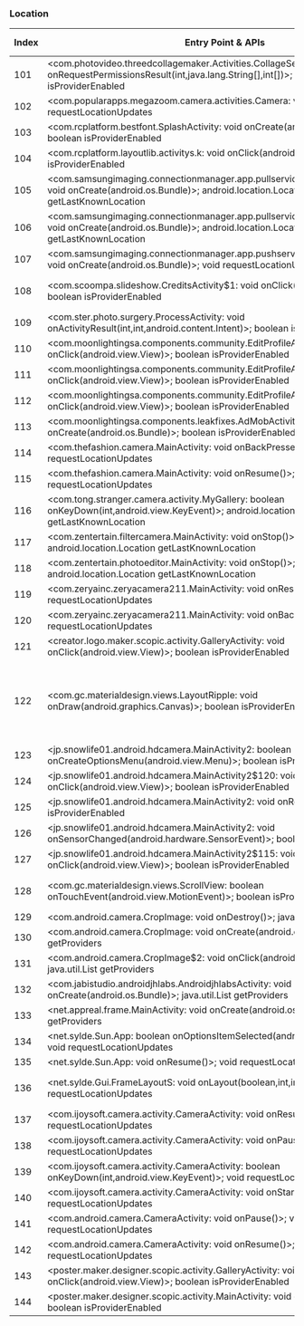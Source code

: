 ### Location
| Index | Entry Point & APIs | Screen shot | Resource id | Label |
| ------------- | ------------- | ------------- |-------------|-------------|
| 101 | <com.photovideo.threedcollagemaker.Activities.CollageSelecterActivity: void onRequestPermissionsResult(int,java.lang.String[],int[])>; boolean isProviderEnabled | ![](C:\Users\hfu\Documents\COSMOS\output\py\Play_win8\Photography\com.photovideo.threedcollagemaker\com.photovideo.threedcollagemaker.Activities.CollageSelecterActivity.png) |  | |
| 102 | <com.popularapps.megazoom.camera.activities.Camera: void onResume()>; void requestLocationUpdates | ![](C:\Users\hfu\Documents\COSMOS\output\py\Play_win8\Photography\com.popularapps.megazoom.camera\com.popularapps.megazoom.camera.activities.Camera.png) |  | |
| 103 | <com.rcplatform.bestfont.SplashActivity: void onCreate(android.os.Bundle)>; boolean isProviderEnabled | ![](C:\Users\hfu\Documents\COSMOS\output\py\Play_win8\Photography\com.rcplatform.filtergrid\com.rcplatform.bestfont.SplashActivity.png) |  | |
| 104 | <com.rcplatform.layoutlib.activitys.k: void onClick(android.view.View)>; boolean isProviderEnabled | ![](C:\Users\hfu\Documents\COSMOS\output\py\Play_win8\Photography\com.rcplatform.fontphoto\com.rcplatform.layoutlib.activitys.PhotoShowActivityLayoutlib.png) |  | |
| 105 | <com.samsungimaging.connectionmanager.app.pullservice.demo.rvf.LiveShutter: void onCreate(android.os.Bundle)>; android.location.Location getLastKnownLocation | ![](C:\Users\hfu\Documents\COSMOS\output\py\Play_win8\Photography\com.samsungimaging.connectionmanager\com.samsungimaging.connectionmanager.app.pullservice.demo.rvf.LiveShutter.png) |  | |
| 106 | <com.samsungimaging.connectionmanager.app.pullservice.RemoteViewFinder: void onCreate(android.os.Bundle)>; android.location.Location getLastKnownLocation | ![](C:\Users\hfu\Documents\COSMOS\output\py\Play_win8\Photography\com.samsungimaging.connectionmanager\com.samsungimaging.connectionmanager.app.pullservice.RemoteViewFinder.png) |  | |
| 107 | <com.samsungimaging.connectionmanager.app.pushservice.autoshare.AutoShare: void onCreate(android.os.Bundle)>; void requestLocationUpdates | ![](C:\Users\hfu\Documents\COSMOS\output\py\Play_win8\Photography\com.samsungimaging.connectionmanager\com.samsungimaging.connectionmanager.app.pushservice.autoshare.AutoShare.png) |  | |
| 108 | <com.scoompa.slideshow.CreditsActivity$1: void onClick(android.view.View)>; boolean isProviderEnabled | ![](C:\Users\hfu\Documents\COSMOS\output\py\Play_win8\Photography\com.scoompa.slideshow\com.scoompa.slideshow.CreditsActivity.png) | {'2131755160': <sensitive_component.SensitiveComponent.SensitiveView object at 0x0A5026F0>} | |
| 109 | <com.ster.photo.surgery.ProcessActivity: void onActivityResult(int,int,android.content.Intent)>; boolean isProviderEnabled | ![](C:\Users\hfu\Documents\COSMOS\output\py\Play_win8\Photography\com.ster.photo.surgery\com.ster.photo.surgery.ProcessActivity.png) |  | |
| 110 | <com.moonlightingsa.components.community.EditProfileActivity$7: void onClick(android.view.View)>; boolean isProviderEnabled | ![](C:\Users\hfu\Documents\COSMOS\output\py\Play_win8\Photography\com.superphoto\com.moonlightingsa.components.community.EditProfileActivity.png) |  | |
| 111 | <com.moonlightingsa.components.community.EditProfileActivity$6: void onClick(android.view.View)>; boolean isProviderEnabled | ![](C:\Users\hfu\Documents\COSMOS\output\py\Play_win8\Photography\com.superphoto\com.moonlightingsa.components.community.EditProfileActivity.png) |  | |
| 112 | <com.moonlightingsa.components.community.EditProfileActivity$18: void onClick(android.view.View)>; boolean isProviderEnabled | ![](C:\Users\hfu\Documents\COSMOS\output\py\Play_win8\Photography\com.superphoto\com.moonlightingsa.components.community.EditProfileActivity.png) |  | |
| 113 | <com.moonlightingsa.components.leakfixes.AdMobActivity: void onCreate(android.os.Bundle)>; boolean isProviderEnabled | ![](C:\Users\hfu\Documents\COSMOS\output\py\Play_win8\Photography\com.superphoto\com.moonlightingsa.components.leakfixes.AdMobActivity.png) |  | |
| 114 | <com.thefashion.camera.MainActivity: void onBackPressed()>; void requestLocationUpdates | ![](C:\Users\hfu\Documents\COSMOS\output\py\Play_win8\Photography\com.thefashion.ultrahd\com.thefashion.camera.MainActivity.png) |  | |
| 115 | <com.thefashion.camera.MainActivity: void onResume()>; void requestLocationUpdates | ![](C:\Users\hfu\Documents\COSMOS\output\py\Play_win8\Photography\com.thefashion.ultrahd\com.thefashion.camera.MainActivity.png) |  | |
| 116 | <com.tong.stranger.camera.activity.MyGallery: boolean onKeyDown(int,android.view.KeyEvent)>; android.location.Location getLastKnownLocation | ![](C:\Users\hfu\Documents\COSMOS\output\py\Play_win8\Photography\com.tong.stranger.camera\com.tong.stranger.camera.activity.MyGallery.png) |  | |
| 117 | <com.zentertain.filtercamera.MainActivity: void onStop()>; android.location.Location getLastKnownLocation | ![](C:\Users\hfu\Documents\COSMOS\output\py\Play_win8\Photography\com.zentertain.filtercamera\com.zentertain.filtercamera.MainActivity.png) |  | |
| 118 | <com.zentertain.photoeditor.MainActivity: void onStop()>; android.location.Location getLastKnownLocation | ![](C:\Users\hfu\Documents\COSMOS\output\py\Play_win8\Photography\com.zentertain.photoeditor\com.zentertain.photoeditor.MainActivity.png) |  | |
| 119 | <com.zeryainc.zeryacamera211.MainActivity: void onResume()>; void requestLocationUpdates | ![](C:\Users\hfu\Documents\COSMOS\output\py\Play_win8\Photography\com.zeryainc.zeryacamera211\com.zeryainc.zeryacamera211.MainActivity.png) |  | |
| 120 | <com.zeryainc.zeryacamera211.MainActivity: void onBackPressed()>; void requestLocationUpdates | ![](C:\Users\hfu\Documents\COSMOS\output\py\Play_win8\Photography\com.zeryainc.zeryacamera211\com.zeryainc.zeryacamera211.MainActivity.png) |  | |
| 121 | <creator.logo.maker.scopic.activity.GalleryActivity: void onClick(android.view.View)>; boolean isProviderEnabled | ![](C:\Users\hfu\Documents\COSMOS\output\py\Play_win8\Photography\creator.logo.maker.scopic\creator.logo.maker.scopic.activity.GalleryActivity.png) |  | |
| 122 | <com.gc.materialdesign.views.LayoutRipple: void onDraw(android.graphics.Canvas)>; boolean isProviderEnabled | ![](C:\Users\hfu\Documents\COSMOS\output\py\Play_win8\Photography\jp.snowlife01.android.hdcamera\jp.snowlife01.android.hdcamera.Review.png) | {'2131427449': <sensitive_component.SensitiveComponent.SensitiveView object at 0x0A5EA850>, '2131427445': <sensitive_component.SensitiveComponent.SensitiveView object at 0x0A5EA710>, '2131427509': <sensitive_component.SensitiveComponent.SensitiveView object at 0x0A5EAAF0>} | |
| 123 | <jp.snowlife01.android.hdcamera.MainActivity2: boolean onCreateOptionsMenu(android.view.Menu)>; boolean isProviderEnabled | ![](C:\Users\hfu\Documents\COSMOS\output\py\Play_win8\Photography\jp.snowlife01.android.hdcamera\jp.snowlife01.android.hdcamera.MainActivity2.png) |  | |
| 124 | <jp.snowlife01.android.hdcamera.MainActivity2$120: void onClick(android.view.View)>; boolean isProviderEnabled | ![](C:\Users\hfu\Documents\COSMOS\output\py\Play_win8\Photography\jp.snowlife01.android.hdcamera\jp.snowlife01.android.hdcamera.MainActivity2.png) |  | |
| 125 | <jp.snowlife01.android.hdcamera.MainActivity2: void onResume()>; boolean isProviderEnabled | ![](C:\Users\hfu\Documents\COSMOS\output\py\Play_win8\Photography\jp.snowlife01.android.hdcamera\jp.snowlife01.android.hdcamera.MainActivity2.png) |  | |
| 126 | <jp.snowlife01.android.hdcamera.MainActivity2: void onSensorChanged(android.hardware.SensorEvent)>; boolean isProviderEnabled | ![](C:\Users\hfu\Documents\COSMOS\output\py\Play_win8\Photography\jp.snowlife01.android.hdcamera\jp.snowlife01.android.hdcamera.MainActivity2.png) |  | |
| 127 | <jp.snowlife01.android.hdcamera.MainActivity2$115: void onClick(android.view.View)>; boolean isProviderEnabled | ![](C:\Users\hfu\Documents\COSMOS\output\py\Play_win8\Photography\jp.snowlife01.android.hdcamera\jp.snowlife01.android.hdcamera.MainActivity2.png) |  | |
| 128 | <com.gc.materialdesign.views.ScrollView: boolean onTouchEvent(android.view.MotionEvent)>; boolean isProviderEnabled | ![](C:\Users\hfu\Documents\COSMOS\output\py\Play_win8\Photography\jp.snowlife01.android.hdcamera\jp.snowlife01.android.hdcamera.MainActivity2.png) | {'2131427354': <sensitive_component.SensitiveComponent.SensitiveView object at 0x0A3A3CD0>} | |
| 129 | <com.android.camera.CropImage: void onDestroy()>; java.util.List getProviders | ![](C:\Users\hfu\Documents\COSMOS\output\py\Play_win8\Photography\net.appreal.frame\com.android.camera.CropImage.png) |  | |
| 130 | <com.android.camera.CropImage: void onCreate(android.os.Bundle)>; java.util.List getProviders | ![](C:\Users\hfu\Documents\COSMOS\output\py\Play_win8\Photography\net.appreal.frame\com.android.camera.CropImage.png) |  | |
| 131 | <com.android.camera.CropImage$2: void onClick(android.view.View)>; java.util.List getProviders | ![](C:\Users\hfu\Documents\COSMOS\output\py\Play_win8\Photography\net.appreal.frame\com.android.camera.CropImage.png) |  | |
| 132 | <com.jabistudio.androidjhlabs.AndroidjhlabsActivity: void onCreate(android.os.Bundle)>; java.util.List getProviders | ![](C:\Users\hfu\Documents\COSMOS\output\py\Play_win8\Photography\net.appreal.frame\com.jabistudio.androidjhlabs.AndroidjhlabsActivity.png) |  | |
| 133 | <net.appreal.frame.MainActivity: void onCreate(android.os.Bundle)>; java.util.List getProviders | ![](C:\Users\hfu\Documents\COSMOS\output\py\Play_win8\Photography\net.appreal.frame\net.appreal.frame.MainActivity.png) |  | |
| 134 | <net.sylde.Sun.App: boolean onOptionsItemSelected(android.view.MenuItem)>; void requestLocationUpdates | ![](C:\Users\hfu\Documents\COSMOS\output\py\Play_win8\Photography\net.sylde.Moon\net.sylde.Sun.App.png) |  | |
| 135 | <net.sylde.Sun.App: void onResume()>; void requestLocationUpdates | ![](C:\Users\hfu\Documents\COSMOS\output\py\Play_win8\Photography\net.sylde.Moon\net.sylde.Sun.App.png) |  | |
| 136 | <net.sylde.Gui.FrameLayoutS: void onLayout(boolean,int,int,int,int)>; void requestLocationUpdates | ![](C:\Users\hfu\Documents\COSMOS\output\py\Play_win8\Photography\net.sylde.Moon\net.sylde.Sun.App.png) | {'2131624083': <sensitive_component.SensitiveComponent.SensitiveView object at 0x0A4EDB10>} | |
| 137 | <com.ijoysoft.camera.activity.CameraActivity: void onResume()>; void requestLocationUpdates | ![](C:\Users\hfu\Documents\COSMOS\output\py\Play_win8\Photography\photo.camera.hdcamera\com.ijoysoft.camera.activity.CameraActivity.png) |  | |
| 138 | <com.ijoysoft.camera.activity.CameraActivity: void onPause()>; void requestLocationUpdates | ![](C:\Users\hfu\Documents\COSMOS\output\py\Play_win8\Photography\photo.camera.hdcamera\com.ijoysoft.camera.activity.CameraActivity.png) |  | |
| 139 | <com.ijoysoft.camera.activity.CameraActivity: boolean onKeyDown(int,android.view.KeyEvent)>; void requestLocationUpdates | ![](C:\Users\hfu\Documents\COSMOS\output\py\Play_win8\Photography\photo.camera.hdcamera\com.ijoysoft.camera.activity.CameraActivity.png) |  | |
| 140 | <com.ijoysoft.camera.activity.CameraActivity: void onStart()>; void requestLocationUpdates | ![](C:\Users\hfu\Documents\COSMOS\output\py\Play_win8\Photography\photo.camera.hdcamera\com.ijoysoft.camera.activity.CameraActivity.png) |  | |
| 141 | <com.android.camera.CameraActivity: void onPause()>; void requestLocationUpdates | ![](C:\Users\hfu\Documents\COSMOS\output\py\Play_win8\Photography\photo.camera.hdcameras\com.android.camera.CameraActivity.png) |  | |
| 142 | <com.android.camera.CameraActivity: void onResume()>; void requestLocationUpdates | ![](C:\Users\hfu\Documents\COSMOS\output\py\Play_win8\Photography\photo.camera.hdcameras\com.android.camera.CameraActivity.png) |  | |
| 143 | <poster.maker.designer.scopic.activity.GalleryActivity: void onClick(android.view.View)>; boolean isProviderEnabled | ![](C:\Users\hfu\Documents\COSMOS\output\py\Play_win8\Photography\poster.maker.designer.scopic\poster.maker.designer.scopic.activity.GalleryActivity.png) |  | |
| 144 | <poster.maker.designer.scopic.activity.MainActivity: void onBackPressed()>; boolean isProviderEnabled | ![](C:\Users\hfu\Documents\COSMOS\output\py\Play_win8\Photography\poster.maker.designer.scopic\poster.maker.designer.scopic.activity.MainActivity.png) |  | |
